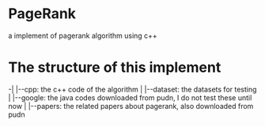 # PageRank
a implement of pagerank algorithm using c++

The structure of this implement
===============================
-|
 |--cpp: the c++ code of the algorithm
 |
 |--dataset: the datasets for testing
 |
 |--google: the java codes downloaded from pudn, I do not test these until now
 |
 |--papers: the related papers about pagerank, also downloaded from pudn
